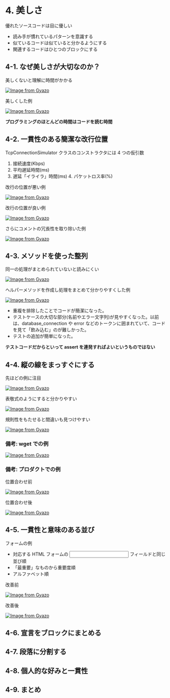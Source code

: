 # 4. 美しさ


優れたソースコードは目に優しい

* 読み手が慣れているパターンを意識する
* 似ているコードは似ていると分かるようにする
* 関連するコードはひとつのブロックにする


## 4-1. なぜ美しさが大切なのか？

美しくないと理解に時間がかかる

[![Image from Gyazo](https://i.gyazo.com/d2bf9e179a784d8eba4215766cc177d2.png)](https://gyazo.com/d2bf9e179a784d8eba4215766cc177d2)

美しくした例

[![Image from Gyazo](https://i.gyazo.com/fa9a271a495c73992d545250c0b4a774.png)](https://gyazo.com/fa9a271a495c73992d545250c0b4a774)

**プログラミングのほとんどの時間はコードを読む時間**

## 4-2. 一貫性のある簡潔な改行位置

TcpConnectionSimulator クラスのコンストラクタには 4 つの仮引数

1. 接続速度(Kbps)
2. 平均遅延時間(ms)
3. 遅延「イライラ」時間(ms) 4. パケットロス率(%)

改行の位置が悪い例

[![Image from Gyazo](https://i.gyazo.com/83db06428fc113a6053d8d8f88726439.png)](https://gyazo.com/83db06428fc113a6053d8d8f88726439)

改行の位置が良い例

[![Image from Gyazo](https://i.gyazo.com/afb367e852addba72bab630f762408d8.png)](https://gyazo.com/afb367e852addba72bab630f762408d8)

さらにコメントの冗長性を取り除いた例

[![Image from Gyazo](https://i.gyazo.com/9874e93b2ae313872962991b5deb8a1e.png)](https://gyazo.com/9874e93b2ae313872962991b5deb8a1e)

## 4-3. メソッドを使った整列

同一の処理がまとめられていないと読みにくい


[![Image from Gyazo](https://i.gyazo.com/6a45835fec343e5ece8b090e819cdfb3.png)](https://gyazo.com/6a45835fec343e5ece8b090e819cdfb3)


ヘルパーメソッドを作成し処理をまとめて分かりやすくした例

[![Image from Gyazo](https://i.gyazo.com/855d0ab8977a80a3e3336d5aed9050f2.png)](https://gyazo.com/855d0ab8977a80a3e3336d5aed9050f2)

* 重複を排除したことでコードが簡潔になった。
* テストケースの大切な部分(名前やエラー文字列)が見やすくなった。以前 は、database_connection や error などのトークンに囲まれていて、コード を見て「飲み込む」のが難しかった。
* テストの追加が簡単になった。

**テストコードだからといって assert を連発すればよいというものではない**


## 4-4. 縦の線をまっすぐにする

先ほどの例に注目

[![Image from Gyazo](https://i.gyazo.com/ad559836e62f5ffca999e38b04dc7da4.png)](https://gyazo.com/ad559836e62f5ffca999e38b04dc7da4)

表敬式のようにすると分かりやすい

[![Image from Gyazo](https://i.gyazo.com/d7c9d20e10d6fbbdc1e91b2f7b21800d.png)](https://gyazo.com/d7c9d20e10d6fbbdc1e91b2f7b21800d)

規則性をもたせると間違いも見つけやすい

[![Image from Gyazo](https://i.gyazo.com/d40ecfc3ecc686641ed7af89db3de0fc.png)](https://gyazo.com/d40ecfc3ecc686641ed7af89db3de0fc)

### 備考: wget での例

[![Image from Gyazo](https://i.gyazo.com/9eb456c81df5cd98d9747d4bc869d601.png)](https://gyazo.com/9eb456c81df5cd98d9747d4bc869d601)

### 備考: プロダクトでの例

位置合わせ前

[![Image from Gyazo](https://i.gyazo.com/97664a7984773845a021a3d259625190.png)](https://gyazo.com/97664a7984773845a021a3d259625190)

位置合わせ後

[![Image from Gyazo](https://i.gyazo.com/e8b8681798d14ebc679db4d870683636.png)](https://gyazo.com/e8b8681798d14ebc679db4d870683636)

## 4-5. 一貫性と意味のある並び

フォームの例

* 対応する HTML フォームの <input> フィールドと同じ並び順
* 「最重要」なものから重要度順
* アルファベット順

改善前

[![Image from Gyazo](https://i.gyazo.com/6bef151b134dd938dbaad2cd8eb403bc.png)](https://gyazo.com/6bef151b134dd938dbaad2cd8eb403bc)

改善後

[![Image from Gyazo](https://i.gyazo.com/e544a015064c725697bb21433572354f.png)](https://gyazo.com/e544a015064c725697bb21433572354f)

## 4-6. 宣言をブロックにまとめる

## 4-7. 段落に分割する

## 4-8. 個人的な好みと一貫性

## 4-9. まとめ
